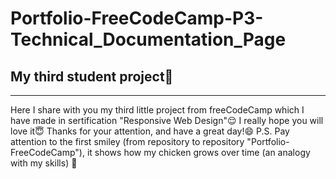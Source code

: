 # Portfolio-FreeCodeCamp-P3-Technical_Documentation_Page
## My third student project:hatched_chick:
___
Here I share with you my third little project from freeCodeCamp which I have made in sertification "Responsive Web Design":relieved: 
I really hope you will love it:innocent:
Thanks for your attention, and have a great day!:smile:
P.S. Pay attention to the first smiley (from repository to repository "Portfolio-FreeCodeCamp"), it shows how my chicken grows over time (an analogy with my skills) :eyes:
